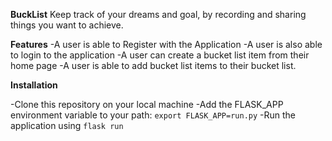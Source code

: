 **BuckList**
Keep track of your dreams and goal, by recording and sharing things you want to achieve.

**Features**
-A user is able to Register with the Application
-A user is also able to login to the application
-A user can create a bucket list item from their home page
-A user is able to add bucket list items to their bucket list.

**Installation**

-Clone this repository on your local machine
-Add the FLASK_APP environment variable to your path: ``export FLASK_APP=run.py``
-Run the application using ``flask run``
